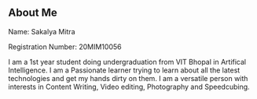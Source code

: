 ## About Me

Name: Sakalya Mitra

Registration Number: 20MIM10056

I am a 1st year student doing undergraduation from VIT Bhopal in Artifical Intelligence. I am a Passionate learner trying to learn about
all the latest technologies and get my hands dirty on them. I am a versatile person with interests in Content Writing, Video editing, Photography and Speedcubing.

